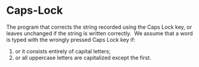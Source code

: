 # Caps-Lock
The program that corrects the string recorded using the Caps Lock key, or leaves unchanged if the string is written correctly.  We assume that a word is typed with the wrongly pressed Caps Lock key if:
1) or it consists entirely of capital letters;
2) or all uppercase letters are capitalized except the first.
